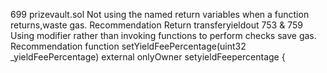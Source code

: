 699 prizevault.sol Not using the named return variables when a function returns,waste gas.
Recommendation
Return transferyieldout
753 & 759 Using modifier rather than invoking functions to perform checks save gas.
Recommendation
    function setYieldFeePercentage(uint32 _yieldFeePercentage) external onlyOwner setyieldFeepercentage {